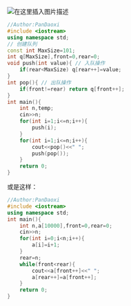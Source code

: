 ![在这里插入图片描述](https://pic.2ge.org/cdn/?url=https://img-blog.csdnimg.cn/981fd19c967d47f19c6dff06714be969.png?x-oss-process=image/watermark,type_ZHJvaWRzYW5zZmFsbGJhY2s,shadow_50,text_Q1NETiBA5r2Y6YGT54a5,size_20,color_FFFFFF,t_70,g_se,x_16)

```cpp
//Author:PanDaoxi
#include <iostream>
using namespace std;
// 创建队列 
const int MaxSize=101;
int q[MaxSize],front=0,rear=0;
void push(int value){ // 入队操作 
	if(rear<MaxSize) q[rear++]=value; 
} 
int pop(){ // 出队操作 
	if(front!=rear) return q[front++];
}
int main(){
	int n,temp;
	cin>>n;	
	for(int i=1;i<=n;i++){
		push(i);
	}
	for(int i=1;i<=n;i++){
		cout<<pop()<<" ";
		push(pop());
	}
	return 0;
} 
```
或是这样：
```cpp
//Author:PanDaoxi
#include <iostream>
using namespace std;
int main(){
	int n,a[10000],front=0,rear=0;
	cin>>n;
	for(int i=0;i<n;i++){
		a[i]=i+1;
	}
	rear=n;
	while(front<rear){
		cout<<a[front++]<<" ";
		a[rear++]=a[front++];
	} 
	return 0;
}
```

